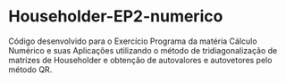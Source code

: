 # Householder-EP2-numerico
Código desenvolvido para o Exercício Programa da matéria Cálculo Numérico e suas Aplicações utilizando o método de tridiagonalização de matrizes de Householder e obtenção de autovalores e autovetores pelo método QR.
